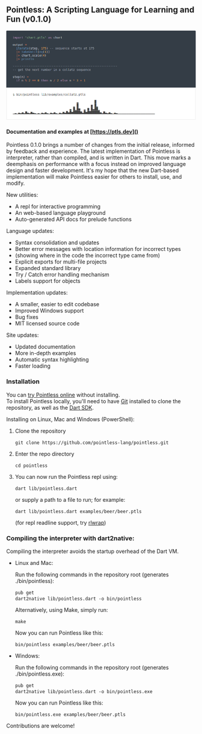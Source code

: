 ## Pointless: A Scripting Language for Learning and Fun (v0.1.0)

[![sample code](screenshot.png)](https://ptls.dev)

#### Documentation and examples at [https://ptls.dev]()

Pointless 0.1.0 brings a number of changes from the initial release, informed by feedback and experience. The latest implementation of Pointless is interpreter, rather than compiled, and is written in Dart. This move marks a deemphasis on performance with a focus instead on improved language design and faster development. It's my hope that the new Dart-based implementation will make Pointless easier for others to install, use, and modify.

New utilities:

- A repl for interactive programming
- An web-based language playground
- Auto-generated API docs for prelude functions

Language updates:

- Syntax consolidation and updates
- Better error messages with location information for incorrect types
- (showing where in the code the incorrect type came from)
- Explicit exports for multi-file projects
- Expanded standard library
- Try / Catch error handling mechanism
- Labels support for objects

Implementation updates:

- A smaller, easier to edit codebase
- Improved Windows support
- Bug fixes
- MIT licensed source code

Site updates:

- Updated documentation
- More in-depth examples
- Automatic syntax highlighting
- Faster loading

### Installation

You can [try Pointless online](https://ptls.dev/online) without installing.  
To install Pointless locally, you'll need to have [Git](https://git-scm.com/downloads) installed to clone the repository, as well as the [Dart SDK](https://dart.dev/get-dart).

Installing on Linux, Mac and Windows (PowerShell):

1. Clone the repository

    ```
    git clone https://github.com/pointless-lang/pointless.git
    ```

2. Enter the repo directory

    ```
    cd pointless
    ```

3.  You can now run the Pointless repl using:

    ```
    dart lib/pointless.dart
    ```

    or supply a path to a file to run; for example:

    ```
    dart lib/pointless.dart examples/beer/beer.ptls
    ```

    (for repl readline support, try [rlwrap](https://github.com/hanslub42/rlwrap)) 

### Compiling the interpreter with dart2native:

Compiling the interpreter avoids the startup overhead of the Dart VM.

- Linux and Mac:

    Run the following commands in the repository root (generates ./bin/pointless):
  
    ```
    pub get
    dart2native lib/pointless.dart -o bin/pointless
    ```

    Alternatively, using Make, simply run:

    ```
    make
    ```

    Now you can run Pointless like this:

    ```
    bin/pointless examples/beer/beer.ptls
    ```

- Windows:

    Run the following commands in the repository root (generates ./bin/pointless.exe):

    ```
    pub get
    dart2native lib/pointless.dart -o bin/pointless.exe
    ```

    Now you can run Pointless like this:

    ```
    bin/pointless.exe examples/beer/beer.ptls
    ```

Contributions are welcome!
